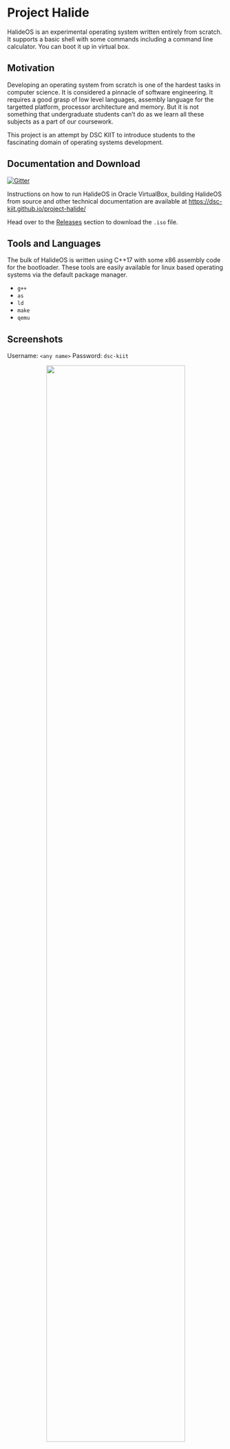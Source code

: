 # Project Halide

HalideOS is an experimental operating system written entirely from scratch. It supports a basic shell with some commands including a command line calculator. You can boot it up in virtual box.

## Motivation

Developing an operating system from scratch is one of the hardest tasks in computer science. It is considered a pinnacle of software engineering. It requires a good grasp of low level languages, assembly language for the targetted platform, processor architecture and memory. But it is not something that undergraduate students can’t do as we learn all these subjects as a part of our coursework.

This project is an attempt by DSC KIIT to introduce students to the fascinating domain of operating systems development.


## Documentation and Download

[![Gitter](https://badges.gitter.im/project-halide/community.svg)](https://gitter.im/project-halide/community?utm_source=badge&utm_medium=badge&utm_campaign=pr-badge)

Instructions on how to run HalideOS in Oracle VirtualBox, building HalideOS from source and other technical documentation are available at https://dsc-kiit.github.io/project-halide/

Head over to the [Releases](https://github.com/DSC-KIIT/project-halide/releases) section to download the `.iso` file.


## Tools and Languages

The bulk of HalideOS is written using C++17 with some x86 assembly code for the bootloader. These tools are easily available
for linux based operating systems via the default package manager.

* `g++`
* `as`
* `ld`
* `make`
* `qemu`


## Screenshots

Username: `<any name>`
Password: `dsc-kiit`

<div align="center">
	<img width="80%" src="https://cdn.githubraw.com/DSC-KIIT/project-halide/b06ca381/img/home.png">	
</div>


<div align="center">
	<img width="80%" src="https://cdn.githubraw.com/DSC-KIIT/project-halide/master/img/console.png">	
</div>


## Code Style

We use `clang-format` to make sure the code follows a consistent style. The details are available in the 
[.clang-format](./.clang-format) file. Most editors have features to automatically format using `clang-format`.


## Code of Conduct

Please refer to the [code of conduct](CODE_OF_CONDUCT.md) for the rules for interacting with this project.


## License

Copyright (c) **DSC KIIT**. All rights reserved. Licensed under the MIT License

[![forthebadge](https://forthebadge.com/images/badges/built-with-love.svg)](https://forthebadge.com)
[![forthebadge](https://forthebadge.com/images/badges/made-with-c-plus-plus.svg)](https://forthebadge.com)
